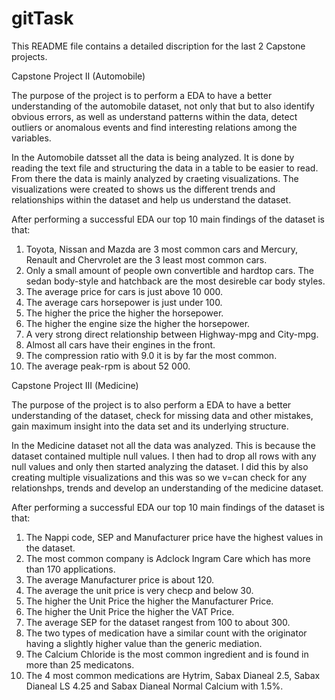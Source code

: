 # gitTask

This README file contains a detailed discription for the last 2 Capstone projects.

Capstone Project II (Automobile)

The purpose of the project is to perform a EDA to have a better understanding of the automobile dataset, 
not only that but to also identify obvious errors, as well as understand patterns within the data, detect 
outliers or anomalous events and find interesting relations among the variables.

In the Automobile datsset all the data is being analyzed. It is done by reading the text file and structuring
the data in a table to be easier to read. From there the data is mainly analyzed by craeting visualizations. 
The visualizations were created to shows us the different trends and relationships within the dataset and help 
us understand the dataset.

After performing a successful EDA our top 10 main findings of the dataset is that:

1. Toyota, Nissan and Mazda are 3 most common cars and Mercury, Renault and Chervrolet are the 3 least most common cars.
2. Only a small amount of people own convertible and hardtop cars. The sedan body-style and hatchback are the most desireble car body styles.
3. The average price for cars is just above 10 000.
4. The average cars horsepower is just under 100.
5. The higher the price the higher the horsepower.
6. The higher the engine size the higher the horsepower.
7. A very strong direct relationship between Highway-mpg and City-mpg.
8. Almost all cars have their engines in the front.
9. The compression ratio with 9.0 it is by far the most common.
10. The average peak-rpm is about 52 000.


Capstone Project III (Medicine)

The purpose of the project is to also perform a EDA to have a better understanding of the dataset, check for 
missing data and other mistakes, gain maximum insight into the data set and its underlying structure. 

In the Medicine dataset not all the data was analyzed. This is because the dataset contained multiple null values.
I then had to drop all rows with any null values and only then started analyzing the dataset. I did this by also 
creating multiple visualizations and this was so we v=can check for any relationshps, trends and develop an 
understanding of the medicine dataset.

After performing a successful EDA our top 10 main findings of the dataset is that:

1. The Nappi code, SEP and Manufacturer price have the highest values in the dataset.
2. The most common company is Adclock Ingram Care which has more than 170 applications.
3. The average Manufacturer price is about 120.
4. The average the unit price is very checp and below 30.
5. The higher the Unit Price the higher the Manufacturer Price.
6. The higher the Unit Price the higher the VAT Price.
7. The average SEP for the dataset rangest from 100 to about 300.
8. The two types of medication have a similar count with the originator having a slightly higher value than the generic mediation.
9. The Calcium Chloride is the most common ingredient and is found in more than 25 medicatons.
10. The 4 most common medications are Hytrim, Sabax Dianeal 2.5, Sabax Dianeal LS 4.25 and Sabax Dianeal Normal Calcium with 1.5%. 






